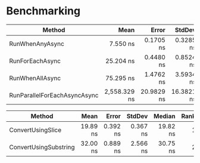 # Benchmarking

| Method                       | Mean         | Error      | StdDev     | Rank | Gen0   | Allocated |
|----------------------------- |-------------:|-----------:|-----------:|-----:|-------:|----------:|
| RunWhenAnyAsync              |     7.550 ns |  0.1705 ns |  0.3285 ns |    1 |      - |         - |
| RunForEachAsync              |    25.204 ns |  0.4480 ns |  0.8524 ns |    2 |      - |         - |
| RunWhenAllAsync              |    75.295 ns |  1.4762 ns |  3.5934 ns |    3 | 0.0238 |     200 B |
| RunParallelForEachAsyncAsync | 2,558.329 ns | 20.9829 ns | 16.3821 ns |    4 | 0.0801 |     696 B |


| Method                | Mean     | Error    | StdDev   | Median   | Rank | Gen0   | Allocated |
|---------------------- |---------:|---------:|---------:|---------:|-----:|-------:|----------:|
| ConvertUsingSlice     | 19.89 ns | 0.392 ns | 0.367 ns | 19.82 ns |    1 |      - |         - |
| ConvertUsingSubstring | 32.00 ns | 0.889 ns | 2.566 ns | 30.75 ns |    2 | 0.0114 |      96 B |
